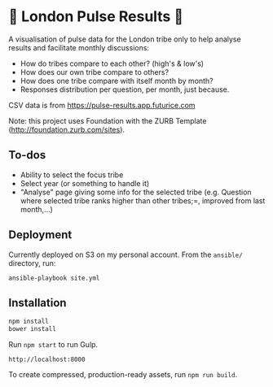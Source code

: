# 🌟 London Pulse Results 🌟

A visualisation of pulse data for the London tribe only to help analyse results and facilitate monthly discussions:

* How do tribes compare to each other? (high's & low's)
* How does our own tribe compare to others?
* How does one tribe compare with itself month by month?
* Responses distribution per question, per month, just because.

CSV data is from https://pulse-results.app.futurice.com

Note: this project uses Foundation with the ZURB Template (http://foundation.zurb.com/sites).

## To-dos

* Ability to select the focus tribe
* Select year (or something to handle it)
* "Analyse" page giving some info for the selected tribe (e.g. Question where selected tribe ranks higher than other tribes;=, improved from last month,...)


## Deployment

Currently deployed on S3 on my personal account.
From the `ansible/` directory, run:

```ansible-playbook site.yml```


## Installation

```bash
npm install
bower install
```

Run `npm start` to run Gulp.

```
http://localhost:8000
```

To create compressed, production-ready assets, run `npm run build`.
